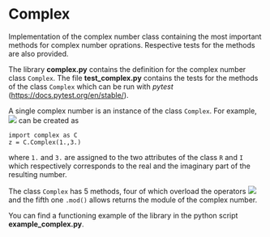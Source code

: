 # Complex
Implementation of the complex number class containing the most important methods for complex number oprations. Respective tests for the methods are also provided.

The library **complex.py** contains the definition for the complex number class `Complex`. The file **test_complex.py** contains the tests for the methods of the class `Complex` which can be run with *pytest* (https://docs.pytest.org/en/stable/).

A single complex number is an instance of the class `Complex`. For example, <img src="https://latex.codecogs.com/gif.latex?z=1. + \text{i}3." /> can be created as 

```
import complex as C
z = C.Complex(1.,3.)
```

where `1.` and `3.` are assigned to the two attributes of the class `R` and `I` which respectively corresponds to the real and the imaginary part of the resulting number.

The class `Complex` has 5 methods, four of which overload the operators <img src="https://latex.codecogs.com/gif.latex?+,\ -,\ *,\ \/" /> and the fifth one `.mod()` allows returns the module of the complex number.

You can find a functioning example of the library in the python script **example_complex.py**.
